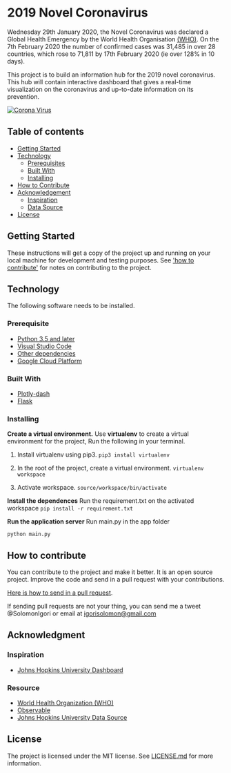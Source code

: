 # 2019 Novel Coronavirus

Wednesday 29th January 2020, the Novel Coronavirus was declared a Global Health Emergency by the World Health Organisation [(WHO)](https://www.who.int/emergencies/diseases/novel-coronavirus-2019 'World Health Organisation'). On the 7th February 2020 the number of confirmed cases was 31,485 in over 28 countries, which rose to 71,811 by 17th February 2020 (ie over 128% in 10 days).

This project is to build an information hub for the 2019 novel coronavirus. This hub will contain interactive dashboard that gives a real-time visualization on the coronavirus and up-to-date information on its prevention.

[![Corona Virus](http://img.youtube.com/vi/mOV1aBVYKGA/0.jpg)](http://www.youtube.com/watch?v=mOV1aBVYKGA "source: World Health Organisation")

## Table of contents

- [Getting Started](#getting-started)
- [Technology](#technology)
  - [Prerequisites](#prerequisite)
  - [Built With](#built-with)
  - [Installing](#installing)
- [How to Contribute](#how-to-contribute)
- [Acknowledgement](#acknowledgment)
  - [Inspiration](#inspiration)
  - [Data Source](#resource)
- [License](#license)

## Getting Started

These instructions will get a copy of the project up and running on your local machine for development and testing purposes. See ['how to contribute'](#how-to-contribute) for notes on contributing to the project.

## Technology

The following software needs to be installed.

### Prerequisite

- [Python 3.5 and later](https://www.python.org/)
- [Visual Studio Code](https://code.visualstudio.com/)
- [Other dependencies](./requirements.txt)
- [Google Cloud Platform](https://cloud.google.com/)

### Built With

- [Plotly-dash](https://dash.plot.ly/)
- [Flask](https://palletsprojects.com/p/flask/)

### Installing

**Create a virtual environment.**
Use **virtualenv** to create a virtual environment for the project, Run the following in your terminal.

1. Install virtualenv using pip3.
  ```pip3 install virtualenv```

2. In the root of the project, create a virtual environment.
  ```virtualenv workspace```

3. Activate workspace.
  ```source/workspace/bin/activate```

**Install the dependences**
Run the requirement.txt on the activated workspace
  ```pip install -r requirement.txt```

**Run the application server**
Run main.py in the app folder

  ```python main.py```

## How to contribute

You can contribute to the project and make it better. It is an open source project. Improve the code and send in a pull request with your contributions.

[Here is how to send in a pull request](https://help.github.com/en/github/collaborating-with-issues-and-pull-requests/creating-a-pull-request).

If sending pull requests are not your thing, you can send me a tweet @SolomonIgori or email at [igorisolomon@gmail.com](igorisolomon@gmail.com "Igori's email")

## Acknowledgment

### Inspiration

- [Johns Hopkins University Dashboard](https://gisanddata.maps.arcgis.com/apps/opsdashboard/index.html?fbclid=IwAR2mWEw0X_B5jbR0Fm23t2TVJGzVqUY6ok98DzrGLMrMXCR_c5joZV5AdNU#/bda7594740fd40299423467b48e9ecf6)

### Resource

- [World Health Organization (WHO)](https://www.who.int/)
- [Observable](https://observablehq.com/@fil/ncov2019-data)
- [Johns Hopkins University Data Source](https://github.com/CSSEGISandData/COVID-19)

## License

The project is licensed under the MIT license. See [LICENSE.md](https://github.com/igorisolomon/coronavirus/blob/master/LICENSE 'MIT License') for more information.
